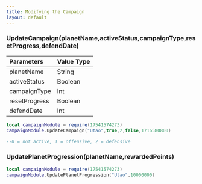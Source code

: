 ```yaml
---
title: Modifying the Campaign
layout: default
---
```


<h3>UpdateCampaign(planetName,activeStatus,campaignType,resetProgress,defendDate)</h3>

| Parameters     | Value Type |
|:---------------|:-----------|
| planetName     | String     |
| activeStatus   | Boolean    |
| campaignType   | Int        |
| resetProgress  | Boolean    |
| defendDate     | Int        |

```Lua
local campaignModule = require(17541574273)
campaignModule.UpdateCampaign("Utao",true,2,false,1716580800)

--0 = not active, 1 = offensive, 2 = defensive
```

<h3>UpdatePlanetProgression(planetName,rewardedPoints)</h3>

```Lua
local campaignModule = require(17541574273)
campaignModule.UpdatePlanetProgression("Utao",10000000)
```
